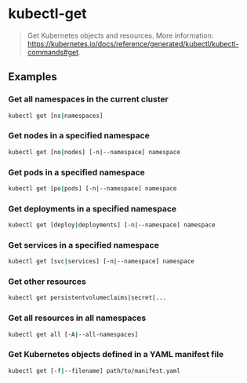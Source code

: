 # kubectl-get

> Get Kubernetes objects and resources. More information: <https://kubernetes.io/docs/reference/generated/kubectl/kubectl-commands#get>.

## Examples

### Get all namespaces in the current cluster

```bash
kubectl get [ns|namespaces]
```

### Get nodes in a specified namespace

```bash
kubectl get [no|nodes] [-n|--namespace] namespace
```

### Get pods in a specified namespace

```bash
kubectl get [po|pods] [-n|--namespace] namespace
```

### Get deployments in a specified namespace

```bash
kubectl get [deploy|deployments] [-n|--namespace] namespace
```

### Get services in a specified namespace

```bash
kubectl get [svc|services] [-n|--namespace] namespace
```

### Get other resources

```bash
kubectl get persistentvolumeclaims|secret|...
```

### Get all resources in all namespaces

```bash
kubectl get all [-A|--all-namespaces]
```

### Get Kubernetes objects defined in a YAML manifest file

```bash
kubectl get [-f|--filename] path/to/manifest.yaml
```
